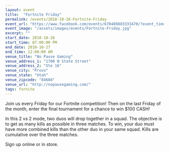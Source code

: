 ```yaml
---
layout: event
title:  "Fortnite Friday"
permalink: /events/2018-10-26-Fortnite-Friday
event_url: "https://www.facebook.com/events/670489883333470/?event_time_id=670489920000133"
event_image: "/assets/images/events/Fortnite-Friday.jpg"
excerpt: ""
start_date: 2018-10-26
start_time: 07:00:00 PM
end_date: 2018-10-27
end_time: 12:00:00 AM
venue_title: "No Pause Gaming"
venue_address_1: "1700 N State Street"
venue_address_2: "Ste 16"
venue_city: "Provo"
venue_state: "Utah"
venue_zipcode: "84604"
venue_url: "http://nopausegaming.com/"
tags: fornite
---
```


Join us every Friday for our Fortnite competition! Then on the last Friday of the month, enter the final tournament for a chance to win $100 CASH! 

In this 2 vs 2 mode, two duos will drop together in a squad. The objective is to get as many kills as possible in three matches. To win, your duo must have more combined kills than the other duo in your same squad. Kills are cumulative over the three matches. 

Sign up online or in store.